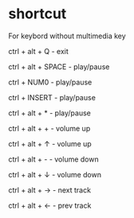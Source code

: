 # shortcut
For keybord without multimedia key


ctrl + alt + Q     -     exit

ctrl + alt + SPACE -     play/pause

ctrl + NUM0        -     play/pause

ctrl + INSERT      -     play/pause

ctrl + alt + *     -     play/pause

ctrl + alt + +     -     volume up

ctrl + alt + ↑     -     volume up

ctrl + alt + -     -     volume down

ctrl + alt + ↓     -     volume down

ctrl + alt + ->    -     next track

ctrl + alt + <-    -     prev track

